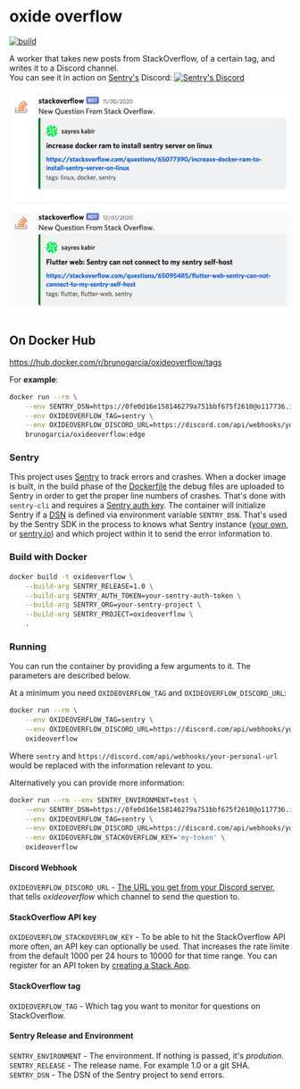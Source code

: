 # oxide overflow

[![build](https://github.com/bruno-garcia/oxideoverflow/workflows/build/badge.svg?branch=main)](https://github.com/bruno-garcia/oxideoverflow/actions?query=branch%3Amain) 


A worker that takes new posts from StackOverflow, of a certain tag, and writes it to a Discord channel.  
You can see it in action on [Sentry's](http://sentry.io/) Discord: [![Sentry's Discord](https://img.shields.io/discord/621778831602221064.svg)](https://discord.gg/PXa5Apfe7K)  

![StackOverflow messages no discord](.github/stackoverflow_discord.png)

## On Docker Hub

https://hub.docker.com/r/brunogarcia/oxideoverflow/tags

For **example**:

```sh
docker run --rm \
    --env SENTRY_DSN=https://0fe0d16e158146279a751bbf675f2610@o117736.ingest.sentry.io/5536978 \
    --env OXIDEOVERFLOW_TAG=sentry \
    --env OXIDEOVERFLOW_DISCORD_URL=https://discord.com/api/webhooks/your-personal-url \
    brunogarcia/oxideoverflow:edge
```

### Sentry

This project uses [Sentry](https://sentry.io) to track errors and crashes. When a docker image is built, in the build phase of the [Dockerfile](Dockerfile)
the debug files are uploaded to Sentry in order to get the proper line numbers of crashes. That's done with `sentry-cli` and requires a [Sentry auth key](https://docs.sentry.io/product/cli/configuration/#to-authenticate-manually). The container will initialize Sentry if a [DSN](https://docs.sentry.io/product/sentry-basics/dsn-explainer/) is defined via environment variable `SENTRY_DSN`. That's used by the Sentry SDK in the process to knows what Sentry instance ([your own](https://github.com/getsentry/onpremise), or [sentry.io](https://sentry.io/pricing/)) and which project within it to send the error information to.

### Build with Docker

```sh
docker build -t oxideoverflow \
    --build-arg SENTRY_RELEASE=1.0 \
    --build-arg SENTRY_AUTH_TOKEN=your-sentry-auth-token \
    --build-arg SENTRY_ORG=your-sentry-project \
    --build-arg SENTRY_PROJECT=oxideoverflow \
    .
```

### Running

You can run the container by providing a few arguments to it. The parameters are described below.

At a minimum you need `OXIDEOVERFLOW_TAG` and `OXIDEOVERFLOW_DISCORD_URL`:

```sh
docker run --rm \
    --env OXIDEOVERFLOW_TAG=sentry \
    --env OXIDEOVERFLOW_DISCORD_URL=https://discord.com/api/webhooks/your-personal-url \
    oxideoverflow
```

Where `sentry` and `https://discord.com/api/webhooks/your-personal-url` would be replaced with the information relevant to you.

Alternatively you can provide more information:

```sh
docker run --rm --env SENTRY_ENVIRONMENT=test \
    --env SENTRY_DSN=https://0fe0d16e158146279a751bbf675f2610@o117736.ingest.sentry.io/5536978 \
    --env OXIDEOVERFLOW_TAG=sentry \
    --env OXIDEOVERFLOW_DISCORD_URL=https://discord.com/api/webhooks/your-personal-url \
    --env OXIDEOVERFLOW_STACKOVERFLOW_KEY='my-token' \
    oxideoverflow
```

#### Discord Webhook

`OXIDEOVERFLOW_DISCORD_URL` - [The URL you get from your Discord server](https://support.discord.com/hc/en-us/articles/228383668-Intro-to-Webhooks), that tells _oxideoverflow_ which channel to send the question to.

#### StackOverflow API key

`OXIDEOVERFLOW_STACKOVERFLOW_KEY` - To be able to hit the StackOverflow API more often, an API key can optionally be used. That increases the rate limite from the default 1000 per 24 hours to 10000 for that time range. You can register for an API token by [creating a Stack App](https://stackapps.com/apps/oauth/register).

#### StackOverflow tag

`OXIDEOVERFLOW_TAG` - Which tag you want to monitor for questions on StackOverflow.

#### Sentry Release and Environment

`SENTRY_ENVIRONMENT` - The environment. If nothing is passed, it's _prodution_.  
`SENTRY_RELEASE` - The release name. For example 1.0 or a git SHA.  
`SENTRY_DSN` - The DSN of the Sentry project to send errors.
